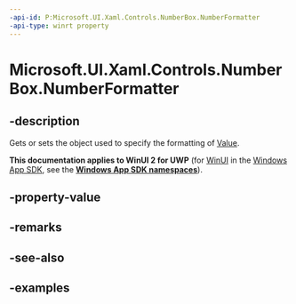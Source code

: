 ```yaml
---
-api-id: P:Microsoft.UI.Xaml.Controls.NumberBox.NumberFormatter
-api-type: winrt property
---
```


# Microsoft.UI.Xaml.Controls.NumberBox.NumberFormatter

<!--
public Windows.Globalization.NumberFormatting.INumberFormatter2 NumberFormatter { get; set; }
-->

## -description

Gets or sets the object used to specify the formatting of [Value](numberbox_value.md).

**This documentation applies to WinUI 2 for UWP** (for [WinUI](/windows/apps/winui/winui3/) in the [Windows App SDK](/windows/apps/windows-app-sdk/), see the **[Windows App SDK namespaces](/windows/windows-app-sdk/api/winrt/)**).

## -property-value

## -remarks

## -see-also

## -examples


